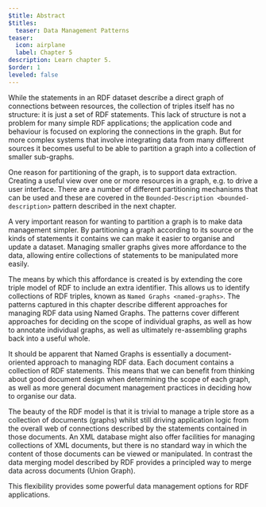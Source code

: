 ```yaml
---
$title: Abstract
$titles:
  teaser: Data Management Patterns
teaser:
  icon: airplane
  label: Chapter 5
description: Learn chapter 5.
$order: 1
leveled: false
---
```


While the statements in an RDF dataset describe a direct graph of connections between resources, the collection of triples itself has no structure: it is just a set of RDF statements. This lack of structure is not a problem for many simple RDF applications; the application code and behaviour is focused on exploring the connections in the graph. But for more complex systems that involve integrating data from many different sources it becomes useful to be able to partition a graph into a collection of smaller sub-graphs.

One reason for partitioning of the graph, is to support data extraction. Creating a useful view over one or more resources in a graph, e.g. to drive a user interface. There are a number of different partitioning mechanisms that can be used and these are covered in the `Bounded-Description <bounded-description>` pattern described in the next chapter.

A very important reason for wanting to partition a graph is to make data management simpler. By partitioning a graph according to its source or the kinds of statements it contains we can make it easier to organise and update a dataset. Managing smaller graphs gives more affordance to the data, allowing entire collections of statements to be manipulated more easily.

The means by which this affordance is created is by extending the core triple model of RDF to include an extra identifier. This allows us to identify collections of RDF triples, known as `Named Graphs <named-graphs>`. The patterns captured in this chapter describe different approaches for managing RDF data using Named Graphs. The patterns cover different approaches for deciding on the scope of individual graphs, as well as how to annotate individual graphs, as well as ultimately re-assembling graphs back into a useful whole.

It should be apparent that Named Graphs is essentially a document-oriented approach to managing RDF data. Each document contains a collection of RDF statements. This means that we can benefit from thinking about good document design when determining the scope of each graph, as well as more general document management practices in deciding how to organise our data.

The beauty of the RDF model is that it is trivial to manage a triple store as a collection of documents (graphs) whilst still driving application logic from the overall web of connections described by the statements contained in those documents. An XML database might also offer facilities for managing collections of XML documents, but there is no standard way in which the content of those documents can be viewed or manipulated. In contrast the data merging model described by RDF provides a principled way to merge data across documents (Union Graph).

This flexibility provides some powerful data management options for RDF applications.

